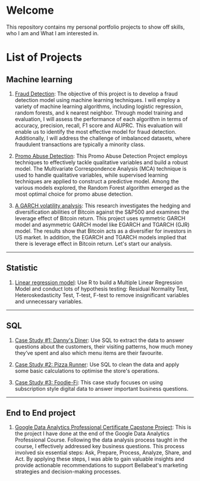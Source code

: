 # Welcome
This repository contains my personal portfolio projects to show off skills, who I am and What I am interested in.

# List of Projects

## Machine learning

1. [Fraud Detection](https://nbviewer.org/github/linhdan2109/Portfolio_Projects/blob/main/Fraud%20Detection/imbalanced-dataset-fraud-detection.ipynb): The objective of this project is to develop a fraud detection model using machine learning techniques. I will employ a variety of machine learning algorithms, including logistic regression, random forests, and k nearest neighbor. Through model training and evaluation, I will assess the performance of each algorithm in terms of accuracy, precision, recall, F1 score and AUPRC. This evaluation will enable us to identify the most effective model for fraud detection. Additionally, I will address the challenge of imbalanced datasets, where fraudulent transactions are typically a minority class.

2. [Promo Abuse Detection](https://nbviewer.org/github/linhdan2109/Portfolio_Projects/blob/main/Promo%20Abuse%20Detection/Promo%20Abuse%20Detection.ipynb): This Promo Abuse Detection Project employs techniques to effectively tackle qualitative variables and build a robust model. The Multivariate Correspondence Analysis (MCA) technique is used to handle qualitative variables, while supervised learning techniques are applied to construct a predictive model. Among the various models explored, the Random Forest algorithm emerged as the most optimal choice for promo abuse detection.

3. [A GARCH volatility analysis](https://nbviewer.org/github/linhdan2109/Portfolio_Projects/blob/87e84dfc7bf93579f5d3fcf624ae2da9db7f895c/A%20GARCH%20volatility%20analysis/BTC%20and%20S%26P500%20correlation.ipynb#datareview): This research investigates the hedging and diversification abilities of Bitcoin against the S&P500 and examines the leverage effect of Bitcoin return. This project uses symmetric GARCH model and asymmetric GARCH model like EGARCH and TGARCH (GJR) model. The results show that Bitcoin acts as a diversifier for investors in US market. In addition, the EGARCH and TGARCH models implied that there is leverage effect in Bitcoin return. Let's start our analysis.

---

## Statistic 

1. [Linear regression model](https://github.com/linhdan2109/Portfolio_Projects/tree/main/Factors%20Influencing%20Infant%20health%20(Linear%20regression%20model)): Use R to build a Multiple Linear Regression Model and conduct lots of hypothesis testing: Residual Normality Test, Heteroskedasticity Test, T-test, F-test to remove insignificant variables and unnecessary variables.

---

## SQL
1. [Case Study #1: Danny's Diner](https://github.com/linhdan2109/Portfolio_Projects/tree/main/8-Week-SQL-Challenge/Case%20Study%20%231%20-%20Danny's%20Diner): Use SQL to extract the data to answer questions about the customers, their visiting patterns, how much money they’ve spent and also which menu items are their favourite.

2. [Case Study #2: Pizza Runner](https://github.com/linhdan2109/Portfolio_Projects/tree/main/8-Week-SQL-Challenge/Case%20Study%20%232%20-%20Pizza%20Runner): Use SQL to clean the data and apply some basic calculations to optimise the store's operations.

3. [Case Study #3: Foodie-Fi](https://github.com/linhdan2109/Portfolio_Projects/tree/main/8-Week-SQL-Challenge/Case%20Study%20%233%20-%20Foodie): This case study focuses on using subscription style digital data to answer important business questions.

---

## End to End project
1. [Google Data Analytics Professional Certificate Capstone Project](https://github.com/linhdan2109/Portfolio_Projects/tree/main/Google%20Data%20Analytics%20Professional%20Certificate%20Capstone%20Project): This is the project I have done at the end of the Google Data Analytics Professional Course. Following the data analysis process taught in the course, I effectively addressed key business questions. This process involved six essential steps: Ask, Prepare, Process, Analyze, Share, and Act. By applying these steps, I was able to gain valuable insights and provide actionable recommendations to support Bellabeat's marketing strategies and decision-making processes.

